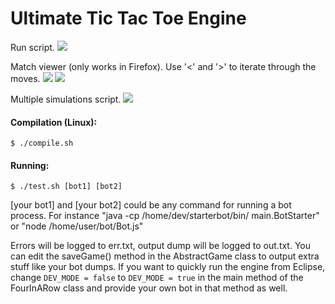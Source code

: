 Ultimate Tic Tac Toe Engine
============

Run script.
![](http://imgur.com/download/e11XFcX)

Match viewer (only works in Firefox). Use '<' and '>' to iterate through the moves.
![](http://imgur.com/download/3xb6Vtc)
![](http://imgur.com/download/MMANL8O)


Multiple simulations script.
![](http://imgur.com/download/yeSLSGN)


#### Compilation (Linux):

    $ ./compile.sh

#### Running:

    $ ./test.sh [bot1] [bot2]

[your bot1] and [your bot2] could be any command for running a bot process. For instance "java -cp /home/dev/starterbot/bin/ main.BotStarter" or "node /home/user/bot/Bot.js"

Errors will be logged to err.txt, output dump will be logged to out.txt. You can edit the saveGame() method in the AbstractGame class to output extra stuff like your bot dumps. If you want to quickly run the engine from Eclipse, change `DEV_MODE = false` to `DEV_MODE = true` in the main method of the FourInARow class and provide your own bot in that method as well.
